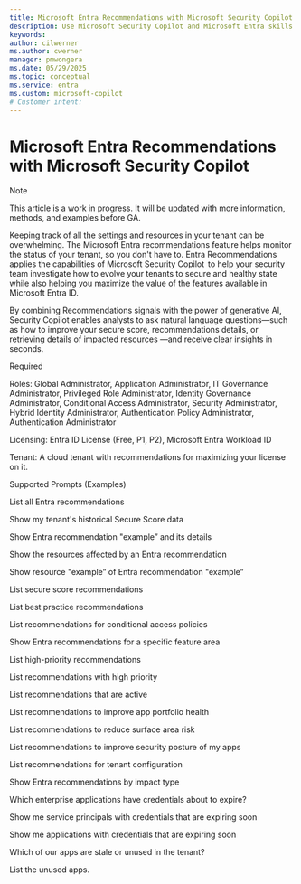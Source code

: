 ```yaml
---
title: Microsoft Entra Recommendations with Microsoft Security Copilot
description: Use Microsoft Security Copilot and Microsoft Entra skills to quickly investigate how to evolve your tenant to a secure and healthy state.
keywords:
author: cilwerner
ms.author: cwerner
manager: pmwongera
ms.date: 05/29/2025
ms.topic: conceptual
ms.service: entra
ms.custom: microsoft-copilot
# Customer intent:
---
```


# Microsoft Entra Recommendations with Microsoft Security Copilot

> [!NOTE]
> 
> This article is a work in progress. It will be updated with more information, methods, and examples before GA.

Keeping track of all the settings and resources in your tenant can be overwhelming. The Microsoft Entra recommendations feature helps monitor the status of your tenant, so you don't have to. Entra Recommendations applies the capabilities of Microsoft Security Copilot  to help your security team investigate how to evolve your tenants to secure and healthy state while also helping you maximize the value of the features available in Microsoft Entra ID. 

By combining Recommendations signals with the power of generative AI, Security Copilot enables analysts to ask natural language questions—such as how to improve your secure score, recommendations details, or retrieving details of impacted resources —and receive clear insights in seconds. 

Required 

Roles: Global Administrator, Application Administrator, IT Governance Administrator, Privileged Role Administrator, Identity Governance Administrator, Conditional Access Administrator, Security Administrator, Hybrid Identity Administrator, Authentication Policy Administrator, Authentication Administrator 

Licensing: Entra ID License (Free, P1, P2), Microsoft Entra Workload ID 

Tenant: A cloud tenant with recommendations for maximizing your license on it.  

 

Supported Prompts (Examples) 

List all Entra recommendations 

Show my tenant's historical Secure Score data 

Show Entra recommendation "example” and its details 

Show the resources affected by an Entra recommendation 

Show resource "example” of Entra recommendation "example” 

List secure score recommendations 

List best practice recommendations 

List recommendations for conditional access policies 

Show Entra recommendations for a specific feature area 

List high-priority recommendations 

List recommendations with high priority 

List recommendations that are active 

List recommendations to improve app portfolio health 

List recommendations to reduce surface area risk 

List recommendations to improve security posture of my apps 

List recommendations for tenant configuration 

Show Entra recommendations by impact type 

Which enterprise applications have credentials about to expire? 

Show me service principals with credentials that are expiring soon 

Show me applications with credentials that are expiring soon 

Which of our apps are stale or unused in the tenant? 

List the unused apps. 